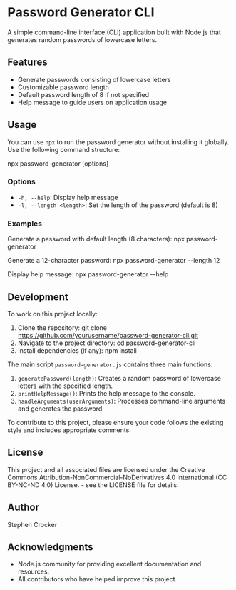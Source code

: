 # Password Generator CLI

A simple command-line interface (CLI) application built with Node.js that generates random passwords of lowercase letters.

## Features

- Generate passwords consisting of lowercase letters
- Customizable password length
- Default password length of 8 if not specified
- Help message to guide users on application usage

## Usage

You can use `npx` to run the password generator without installing it globally. Use the following command structure:

npx password-generator [options]

### Options

- `-h, --help`: Display help message
- `-l, --length <length>`: Set the length of the password (default is 8)

### Examples

Generate a password with default length (8 characters):
npx password-generator

Generate a 12-character password:
npx password-generator --length 12

Display help message:
npx password-generator --help

## Development

To work on this project locally:

1. Clone the repository:
   git clone https://github.com/yourusername/password-generator-cli.git
2. Navigate to the project directory:
   cd password-generator-cli
3. Install dependencies (if any):
   npm install

The main script `password-generator.js` contains three main functions:

1. `generatePassword(length)`: Creates a random password of lowercase letters with the specified length.
2. `printHelpMessage()`: Prints the help message to the console.
3. `handleArguments(userArguments)`: Processes command-line arguments and generates the password.

To contribute to this project, please ensure your code follows the existing style and includes appropriate comments.


## License

This project and all associated files are licensed under the Creative Commons Attribution-NonCommercial-NoDerivatives 4.0 International (CC BY-NC-ND 4.0) License. - see the LICENSE file for details.

## Author

Stephen Crocker

## Acknowledgments

- Node.js community for providing excellent documentation and resources.
- All contributors who have helped improve this project.
